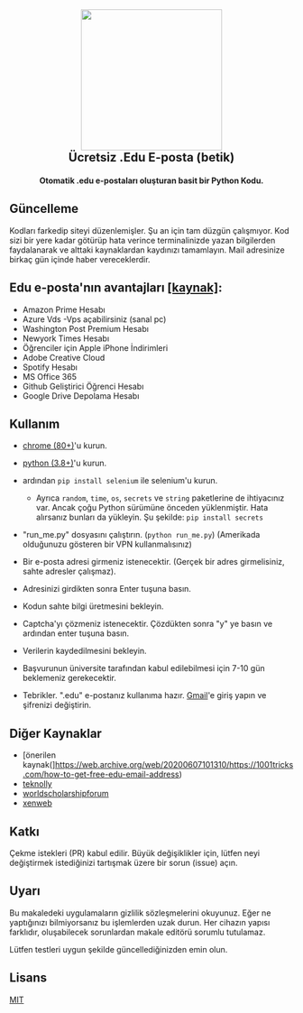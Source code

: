 <h2 align="center"><a href="https://www.google.com/search?&q=edu-e-posta+xorcan" alt="edu eposta xorcan"><img src="https://raw.githubusercontent.com/xorcan/edu-e-posta/master/pages/info.png" width="250"></a></br>
<b>Ücretsiz .Edu E-posta (betik)</b></h2><h4 align="center">Otomatik .edu e-postaları oluşturan basit bir Python Kodu.</h4>

## Güncelleme
Kodları farkedip siteyi düzenlemişler. Şu an için tam düzgün çalışmıyor. Kod sizi bir yere kadar götürüp hata verince terminalinizde yazan bilgilerden faydalanarak ve alttaki kaynaklardan kaydınızı tamamlayın. Mail adresinize birkaç gün içinde haber vereceklerdir.

## Edu e-posta'nın avantajları [[kaynak]](https://www.quora.com/What-are-the-benefits-of-having-an-edu-email-address-extension):
- Amazon Prime Hesabı
- Azure Vds -Vps açabilirsiniz (sanal pc)
- Washington Post Premium Hesabı
- Newyork Times Hesabı
- Öğrenciler için Apple iPhone İndirimleri
- Adobe Creative Cloud
- Spotify Hesabı
- MS Office 365
- Github Geliştirici Öğrenci Hesabı
- Google Drive Depolama Hesabı

## Kullanım

- [chrome (80+)](https://www.google.com/intl/tr/chrome/)'u kurun.
- [python (3.8+)](https://www.python.org/downloads/)'u kurun. 
- ardından `pip install selenium` ile selenium'u kurun.
  - Ayrıca `random`, `time`, `os`, `secrets` ve `string` paketlerine de ihtiyacınız var. Ancak çoğu Python sürümüne önceden yüklenmiştir. Hata alırsanız bunları da yükleyin. Şu şekilde: `pip install secrets`

- "run_me.py" dosyasını çalıştırın. (`python run_me.py`) (Amerikada olduğunuzu gösteren bir VPN kullanmalısınız)
- Bir e-posta adresi girmeniz istenecektir. (Gerçek bir adres girmelisiniz, sahte adresler çalışmaz).
- Adresinizi girdikten sonra Enter tuşuna basın.
- Kodun sahte bilgi üretmesini bekleyin.
- Captcha'yı çözmeniz istenecektir. Çözdükten sonra "y" ye basın ve ardından enter tuşuna basın.
- Verilerin kaydedilmesini bekleyin.
- Başvurunun üniversite tarafından kabul edilebilmesi için 7-10 gün beklemeniz gerekecektir.
- Tebrikler. ".edu" e-postanız kullanıma hazır. [Gmail](https://mail.google.com/)'e giriş yapın ve şifrenizi değiştirin.

## Diğer Kaynaklar

- [önerilen kaynak(]https://web.archive.org/web/20200607101310/https://1001tricks.com/how-to-get-free-edu-email-address)
- [teknolly](https://web.archive.org/save/https://teknolly.com/bedava-edu-mail-acma-yontemi-guncel)
- [worldscholarshipforum](https://web.archive.org/web/20200607085506/https://worldscholarshipforum.com/tr/create-edu-email-account-free/)
- [xenweb](https://web.archive.org/web/20200607085523/https://xenweb.net/ucretsiz-edu-e-posta-adresi-2020-nasil-olusturulur/)

## Katkı
Çekme istekleri (PR) kabul edilir. Büyük değişiklikler için, lütfen neyi değiştirmek istediğinizi tartışmak üzere bir sorun (issue) açın.

## Uyarı

Bu makaledeki uygulamaların gizlilik sözleşmelerini okuyunuz. Eğer ne yaptığınızı bilmiyorsanız bu işlemlerden uzak durun. Her cihazın yapısı farklıdır, oluşabilecek sorunlardan makale editörü sorumlu tutulamaz.

Lütfen testleri uygun şekilde güncellediğinizden emin olun. 

## Lisans
[MIT](https://github.com/xorcan/edu-e-posta/blob/master/LICENSE.txt)
